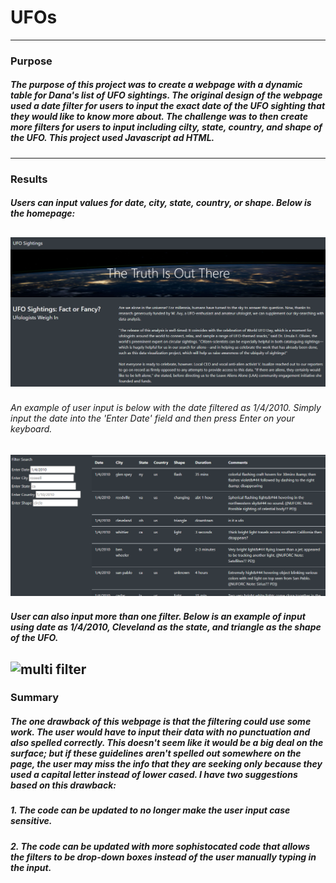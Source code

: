 # UFOs
---
### Purpose
##### The purpose of this project was to create a webpage with a dynamic table for Dana's list of UFO sightings. The original design of the webpage used a date filter for users to input the exact date of the UFO sighting that they would like to know more about. The challenge was to then create more filters for users to input including cilty, state, country, and shape of the UFO. This project used Javascript ad HTML.
---
### Results
##### Users can input values for date, city, state, country, or shape. Below is the homepage:
![homepage](https://github.com/yfaulkne/UFOs/blob/main/static/images/homepage.png)
---
###### An example of user input is below with the date filtered as 1/4/2010. Simply input the date into the 'Enter Date' field and then press Enter on your keyboard. 
![Jan 4 2010](https://github.com/yfaulkne/UFOs/blob/main/static/images/Jan%204%202010.png)
---
##### User can also input more than one filter. Below is an example of input using date as 1/4/2010, Cleveland as the state, and triangle as the shape of the UFO.
![multi filter]()
---
### Summary
##### The one drawback of this webpage is that the filtering could use some work. The user would have to input their data with no punctuation and also spelled correctly. This doesn't seem like it would be a big deal on the surface; but if these guidelines aren't spelled out somewhere on the page, the user may miss the info that they are seeking only because they used a capital letter instead of lower cased. I have two suggestions based on this drawback:
#####  1. The code can be updated to no longer make the user input case sensitive.
#####  2. The code can be updated with more sophistocated code that allows the filters to be drop-down boxes instead of the user manually typing in the input.

